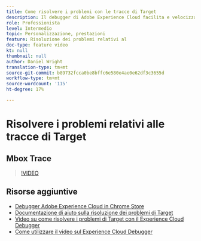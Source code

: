 ```yaml
---
title: Come risolvere i problemi con le tracce di Target
description: Il debugger di Adobe Experience Cloud facilita e velocizza la comprensione dell'implementazione di Target. Scopri come eseguire l’autenticazione nell’Experience Cloud e utilizzare il potente strumento Tracce di Target per esaminare le tue qualifiche di attività e pubblico, nonché il tuo profilo visitatore.
role: Professionista
level: Intermedio
topic: Personalizzazione, prestazioni
feature: Risoluzione dei problemi relativi al
doc-type: feature video
kt: null
thumbnail: null
author: Daniel Wright
translation-type: tm+mt
source-git-commit: b89732fcca0be8bffc6e580e4ae0e62df3c3655d
workflow-type: tm+mt
source-wordcount: '115'
ht-degree: 17%

---
```



# Risolvere i problemi relativi alle tracce di Target

## Mbox Trace

>[!VIDEO](https://video.tv.adobe.com/v/23113/?quality=12)

## Risorse aggiuntive

* [Debugger Adobe Experience Cloud in Chrome Store](https://chrome.google.com/webstore/detail/adobe-experience-cloud-de/ocdmogmohccmeicdhlhhgepeaijenapj)
* [Documentazione di aiuto sulla risoluzione dei problemi di Target](https://docs.adobe.com/content/help/en/target/using/troubleshoot/troubleshooting-target.html)
* [Video su come risolvere i problemi di Target con il Experience Cloud Debugger](troubleshoot-with-the-experience-cloud-debugger.md)
* [Come utilizzare il video sul Experience Cloud Debugger](https://docs.adobe.com/content/help/en/core-services-learn/tutorials/debugger/use-the-experience-cloud-debugger.html)